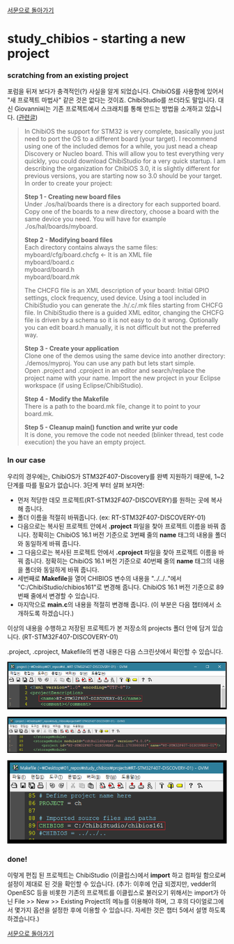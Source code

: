 [서문으로 돌아가기](../README.md#howwhat---어떻게-무엇을-개발하고-공유할까)
  
# study_chibios - starting a new project

### scratching from an existing project
  
포럼을 뒤져 보다가 충격적인(?) 사실을 알게 되었습니다. ChibiOS를 사용함에 있어서 "새 프로젝트 마법사" 같은 것은 없다는 것이죠. ChibiStudio를 쓰더라도 말입니다. 대신 Giovanni씨는 기존 프로젝트에서 스크래치를 통해 만드는 방법을 소개하고 있습니다. ([관련글](http://www.chibios.com/forum/viewtopic.php?t=2655#p21120))
  
> In ChibiOS the support for STM32 is very complete, basically you just need to port the OS to a different board (your target). I recommend using one of the included demos for a while, you just nead a cheap Discovery or Nucleo board. This will allow you to test everything very quickly, you could download ChibiStudio for a very quick startup. I am describing the organization for ChibiOS 3.0, it is slightly different for previous versions, you are starting now so 3.0 should be your target. In order to create your project:  
>  
> **Step 1 - Creating new board files**  
> Under ./os/hal/boards there is a directory for each supported board. Copy one of the boards to a new directory, choose a board with the same device you need. You will have for example ./os/hal/boards/myboard.  
>  
> **Step 2 - Modifying board files**  
> Each directory contains always the same files:  
> myboard/cfg/board.chcfg <- It is an XML file  
> myboard/board.c  
> myboard/board.h  
> myboard/board.mk  
>  
> The CHCFG file is an XML description of your board: Initial GPIO settings, clock frequency, used device. Using a tool included in ChibiStudio you can generate the .h/.c/.mk files starting from CHCFG file. In ChibiStudio there is a guided XML editor, changing the CHCFG file is driven by a schema so it is not easy to do it wrong. Optionally you can edit board.h manually, it is not difficult but not the preferred way.  
>  
> **Step 3 - Create your application**  
> Clone one of the demos using the same device into another directory: ./demos/myproj. You can use any path but lets start simple.  
> Open .project and .cproject in an editor and search/replace the project name with your name. Import the new project in your Eclipse workspace (if using Eclipse/ChibiStudio).  
>  
> **Step 4 - Modify the Makefile**  
> There is a path to the board.mk file, change it to point to your board.mk.  
>  
> **Step 5 - Cleanup main() function and write yur code**  
> It is done, you remove the code not needed (blinker thread, test code execution) the you have an empty project.  
  
  
### In our case     
   
우리의 경우에는, ChibiOS가 STM32F407-Discovery를 완벽 지원하기 때문에, 1~2 단계를 따를 필요가 없습니다. 3단계 부터 살펴 보자면:  

- 먼저 적당한 데모 프로젝트(RT-STM32F407-DISCOVERY)를 원하는 곳에 복사해 줍니다. 
- 폴더 이름을 적절히 바꿔줍니다. (ex: RT-STM32F407-DISCOVERY-01)
- 다음으로는 복사된 프로젝트 안에서 **.project** 파일을 찾아 프로젝트 이름을 바꿔 줍니다. 정확히는 ChibiOS 16.1 버전 기준으로 3번째 줄의 **name** 태그의 내용을 폴더와 동일하게 바꿔 줍니다.  
- 그 다음으로는 복사된 프로젝트 안에서 **.cproject** 파일을 찾아 프로젝트 이름을 바꿔 줍니다. 정확히는 ChibiOS 16.1 버전 기준으로 40번째 줄의 **name** 태그의 내용을 폴더와 동일하게 바꿔 줍니다.  
- 세번째로 **Makefile**을 열어 CHIBIOS 변수의 내용을 "../../.."에서 "C:/ChibiStudio/chibios161"로 변경해 줍니다. ChibiOS 16.1 버전 기준으로 89번째 줄에서 변경할 수 있습니다.  
- 마지막으로 **main.c**의 내용을 적절히 변경해 줍니다. (이 부분은 다음 챕터에서 소개하도록 하겠습니다.)
  
이상의 내용을 수행하고 저장된 프로젝트가 본 저장소의 projects 폴더 안에 담겨 있습니다. (RT-STM32F407-DISCOVERY-01)  

.project, .cproject, Makefile의 변경 내용은 다음 스크린샷에서 확인할 수 있습니다. 

![images/005.png](images/005.png)  
  
![images/006.png](images/006.png)  
  
![images/007.png](images/007.png)  

### done!

이렇게 편집 된 프로젝트는 ChibiStudio (이클립스)에서 **import** 하고 컴파일 함으로써 설정이 제대로 된 것을 확인할 수 있습니다.
(추가: 이후에 언급 되겠지만, vedder의 OpenESC 등을 비롯한 기존의 프로젝트를 이클립스로 불러오기 위해서는 import가 아닌 File >> New >> Existing Project의 메뉴를 이용해야 하며, 그 후의 다이얼로그에서 몇가지 옵션을 설정한 후에 이용할 수 있습니다. 자세한 것은 챕터 5에서 설명 하도록 하겠습니다.)
  

[서문으로 돌아가기](../README.md#howwhat---어떻게-무엇을-개발하고-공유할까)
